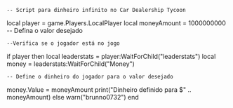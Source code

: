     -- Script para dinheiro infinito no Car Dealership Tycoon
local player = game.Players.LocalPlayer
local moneyAmount = 1000000000 -- Defina o valor desejado

    --Verifica se o jogador está no jogo
if player then
    local leaderstats = player:WaitForChild("leaderstats")
    local money = leaderstats:WaitForChild("Money")

    -- Define o dinheiro do jogador para o valor desejado
  money.Value = moneyAmount
    print("Dinheiro definido para $" .. moneyAmount)
else
    warn("brunno0732")
end
